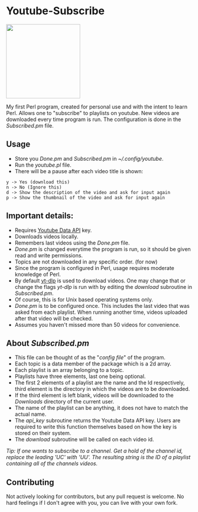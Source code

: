 # Youtube-Subscribe
<img src="https://lh3.googleusercontent.com/4imy_auKV6UkULHHZWd8wrYA5dNhVMqOmWMfx6JYYKkW1rX3e9OVoXGFjJlfoJ4cqjx1HByTspHPclmaTNy3ZzR3JhoUebnH4LzFGA=v0-s2048" width="200">

My first Perl program, created for personal use and with the intent to learn Perl.
Allows one to "subscribe" to playlists on youtube. New videos are downloaded every time program is run.
The configuration is done in the _Subscribed.pm_ file.

## Usage
+ Store you _Done.pm_ and _Subscribed.pm_ in _~/.config/youtube_.
+ Run the _youtube.pl_ file.
+ There will be a pause after each video title is shown:
```
y -> Yes (download this)
n -> No (Ignore this)
d -> Show the description of the video and ask for input again
p -> Show the thumbnail of the video and ask for input again
```

## Important details:
+ Requires [Youtube Data API](https://developers.google.com/youtube/v3) key.
+ Downloads videos locally.
+ Remembers last videos using the _Done.pm_ file.
+ _Done.pm_ is changed everytime the program is run, so it should be given read and write permissions.
+ Topics are not downloaded in any specific order. (for now)
+ Since the program is configured in Perl, usage requires moderate knowledge of Perl.
+ By default [yt-dlp](https://github.com/yt-dlp/yt-dlp) is used to download videos. One may change that or change the flags _yt-dlp_ is run with by editing the _download_ subroutine in _Subscribed.pm_.
+ Of course, this is for Unix based operating systems only.
+ _Done.pm_ is to be configured once. This includes the last video that was asked from each playlist. When running another time, videos uploaded after that video will be checked.
+ Assumes you haven't missed more than 50 videos for convenience.

## About _Subscribed.pm_
+ This file can be thought of as the "_config file_" of the program.
+ Each topic is a data member of the package which is a 2d array.
+ Each playlist is an array belonging to a topic.
+ Playlists have three elements, last one being optional.
+ The first 2 elements of a playlist are the name and the Id respectively, third element is the directory in which the videos are to be downloaded.
+ If the third element is left blank, videos will be downloaded to the _Downloads_ directory of the current user.
+ The name of the playlist can be anything, it does not have to match the actual name.
+ The _api\_key_ subroutine returns the Youtube Data API key. Users are required to write this function themselves based on how the key is stored on their system.
+ The _download_ subroutine will be called on each video id.

_Tip: If one wants to subscribe to a channel. Get a hold of the channel id, replace the leading 'UC' with 'UU'. The resulting string is the ID of a playlist containing all of the channels videos._
## Contributing
Not actively looking for contributors, but any pull request is welcome. No hard feelings if I don't agree with you, you can live with your own fork.
